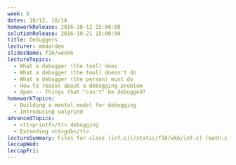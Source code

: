```yaml
---
week: 6
dates: 10/12, 10/14
homeworkRelease: 2016-10-12 15:00:00
solutionRelease: 2016-10-21 15:00:00
title: Debuggers
lecturer: mmdarden
slidesName: f16/week6
lectureTopics:
  - What a debugger (the tool) does
  - What a debugger (the tool) doesn't do
  - What a debugger (the person) must do
  - How to reason about a debugging problem
  - Open -- Things that "can't" be debugged?
homeworkTopics:
  - Building a mental model for debugging
  - Introducing valgrind
advancedTopics:
  - <tt>printf</tt> debugging
  - Extending <tt>gdb</tt>
lectureSummary: Files for class [inf.c](/static/f16/wk6/inf.c) [math.c](/static/f16/wk6/math.c)
leccapWed:
leccapFri:
---
```


